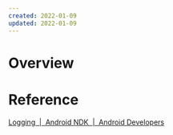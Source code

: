 ```yaml
---
created: 2022-01-09
updated: 2022-01-09
---
```

# Overview

# Reference
[Logging  |  Android NDK  |  Android Developers](https://developer.android.com/ndk/reference/group/logging)